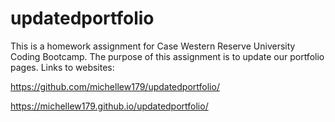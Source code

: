 # updatedportfolio

This is a homework assignment for Case Western Reserve University Coding Bootcamp. The purpose of this assignment is to update our portfolio pages.
Links to websites:

https://github.com/michellew179/updatedportfolio/

https://michellew179.github.io/updatedportfolio/

